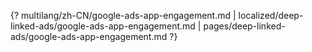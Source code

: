 {? multilang/zh-CN/google-ads-app-engagement.md | localized/deep-linked-ads/google-ads-app-engagement.md | pages/deep-linked-ads/google-ads-app-engagement.md ?}
